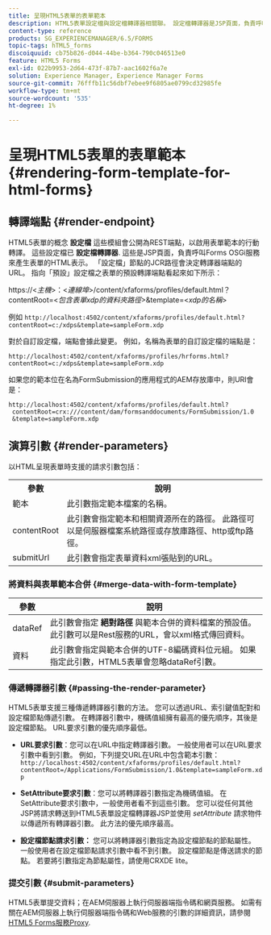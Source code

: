 ```yaml
---
title: 呈現HTML5表單的表單範本
description: HTML5表單設定檔與設定檔轉譯器相關聯。 設定檔轉譯器是JSP頁面，負責呼叫Forms OSGi服務來產生表單的HTML表示。
content-type: reference
products: SG_EXPERIENCEMANAGER/6.5/FORMS
topic-tags: hTML5_forms
discoiquuid: cb75b826-d044-44be-b364-790c046513e0
feature: HTML5 Forms
exl-id: 022b9953-2d64-473f-87b7-aac1602f6a7e
solution: Experience Manager, Experience Manager Forms
source-git-commit: 76fffb11c56dbf7ebee9f6805ae0799cd32985fe
workflow-type: tm+mt
source-wordcount: '535'
ht-degree: 1%

---
```


# 呈現HTML5表單的表單範本 {#rendering-form-template-for-html-forms}

## 轉譯端點 {#render-endpoint}

HTML5表單的概念 **設定檔** 這些模組會公開為REST端點，以啟用表單範本的行動轉譯。 這些設定檔已 **設定檔轉譯器**. 這些是JSP頁面，負責呼叫Forms OSGi服務來產生表單的HTML表示。 「設定檔」節點的JCR路徑會決定轉譯器端點的URL。 指向「預設」設定檔之表單的預設轉譯端點看起來如下所示：

https://&lt;*主機*>：&lt;*連線埠*>/content/xfaforms/profiles/default.html？contentRoot=&lt;*包含表單xdp的資料夾路徑*>&amp;template=&lt;*xdp的名稱*>

例如 `http://localhost:4502/content/xfaforms/profiles/default.html?contentRoot=c:/xdps&template=sampleForm.xdp`

對於自訂設定檔，端點會據此變更。 例如，名稱為表單的自訂設定檔的端點是：

`http://localhost:4502/content/xfaforms/profiles/hrforms.html?contentRoot=c:/xdps&template=sampleForm.xdp`

如果您的範本位在名為FormSubmission的應用程式的AEM存放庫中，則URI會是：

```http
http://localhost:4502/content/xfaforms/profiles/default.html?
 contentRoot=crx:///content/dam/formsanddocuments/FormSubmission/1.0
 &template=sampleForm.xdp
```

## 演算引數 {#render-parameters}

以HTML呈現表單時支援的請求引數包括：

<table>
 <tbody>
  <tr>
   <th><strong>參數 </strong></th>
   <th><strong>說明</strong></th>
  </tr>
  <tr>
   <td>範本<br /> </td>
   <td>此引數指定範本檔案的名稱。<br /> </td>
  </tr>
  <tr>
   <td>contentRoot<br /> </td>
   <td>此引數會指定範本和相關資源所在的路徑。 此路徑可以是伺服器檔案系統路徑或存放庫路徑、http或ftp路徑。<br /> </td>
  </tr>
  <tr>
   <td>submitUrl<br /> </td>
   <td>此引數會指定表單資料xml張貼到的URL。<br /> </td>
  </tr>
 </tbody>
</table>

### 將資料與表單範本合併 {#merge-data-with-form-template}

| 參數 | 說明 |
|---|---|
| dataRef | 此引數會指定 **絕對路徑** 與範本合併的資料檔案的預設值。 此引數可以是Rest服務的URL，會以xml格式傳回資料。 |
| 資料 | 此引數會指定與範本合併的UTF-8編碼資料位元組。 如果指定此引數，HTML5表單會忽略dataRef引數。 |

### 傳遞轉譯器引數 {#passing-the-render-parameter}

HTML5表單支援三種傳遞轉譯器引數的方法。 您可以透過URL、索引鍵值配對和設定檔節點傳遞引數。 在轉譯器引數中，機碼值組擁有最高的優先順序，其後是設定檔節點。 URL要求引數的優先順序最低。

* **URL要求引數**：您可以在URL中指定轉譯器引數。 一般使用者可以在URL要求引數中看到引數。 例如，下列提交URL在URL中包含範本引數： `http://localhost:4502/content/xfaforms/profiles/default.html?contentRoot=/Applications/FormSubmission/1.0&template=sampleForm.xdp`

* **SetAttribute要求引數**：您可以將轉譯器引數指定為機碼值組。 在SetAttribute要求引數中，一般使用者看不到這些引數。 您可以從任何其他JSP將請求轉送到HTML5表單設定檔轉譯器JSP並使用 *setAttribute* 請求物件以傳遞所有轉譯器引數。 此方法的優先順序最高。

* **設定檔節點請求引數：** 您可以將轉譯器引數指定為設定檔節點的節點屬性。 一般使用者在設定檔節點請求引數中看不到引數。 設定檔節點是傳送請求的節點。 若要將引數指定為節點屬性，請使用CRXDE lite。

### 提交引數 {#submit-parameters}

HTML5表單提交資料；在AEM伺服器上執行伺服器端指令碼和網頁服務。 如需有關在AEM伺服器上執行伺服器端指令碼和Web服務的引數的詳細資訊，請參閱 [HTML5 Forms服務Proxy](/help/forms/using/service-proxy.md).
